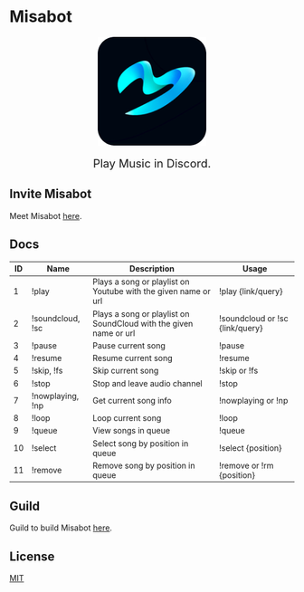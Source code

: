 # Misabot
<p align="center">
  <img src="./web/src/assets/logo.png" align="center" />
  <p align="center" style="font-size: 20px; padding: 0 20%;">
    Play Music in Discord.
  </p>
</p>

## Invite Misabot
Meet Misabot [here](https://misabotapp.herokuapp.com).


## Docs
| ID | Name             | Description                             | Usage                                                     |
|----|------------------|-----------------------------------------|-----------------------------------------------------------|
| 1  | !play            | Plays a song or playlist on Youtube with the given name or url | !play {link/query}                 |
| 2  | !soundcloud, !sc | Plays a song or playlist on SoundCloud with the given name or url | !soundcloud or !sc {link/query} |
| 3  | !pause           | Pause current song                      | !pause                                                    |
| 4  | !resume          | Resume current song                     | !resume                                                   |
| 5  | !skip, !fs       | Skip current song                       | !skip or !fs                                              |
| 6  | !stop            | Stop and leave audio channel            | !stop                                                     |
| 7  | !nowplaying, !np | Get current song info                   | !nowplaying or !np                                        |
| 8  | !loop            | Loop current song                       | !loop                                                     |
| 9  | !queue           | View songs in queue                     | !queue                                                    |
| 10 | !select          | Select song by position in queue        | !select {position}                                        |
| 11 | !remove          | Remove song by position in queue        | !remove or !rm {position}                                 |
## Guild
Guild to build Misabot [here](https://viblo.asia/p/tao-mot-discord-bot-phat-nhac-don-gian-bang-nodejs-typescript-va-deploy-len-heroku-Qbq5QE935D8).

## License
[MIT](https://choosealicense.com/licenses/mit/)
